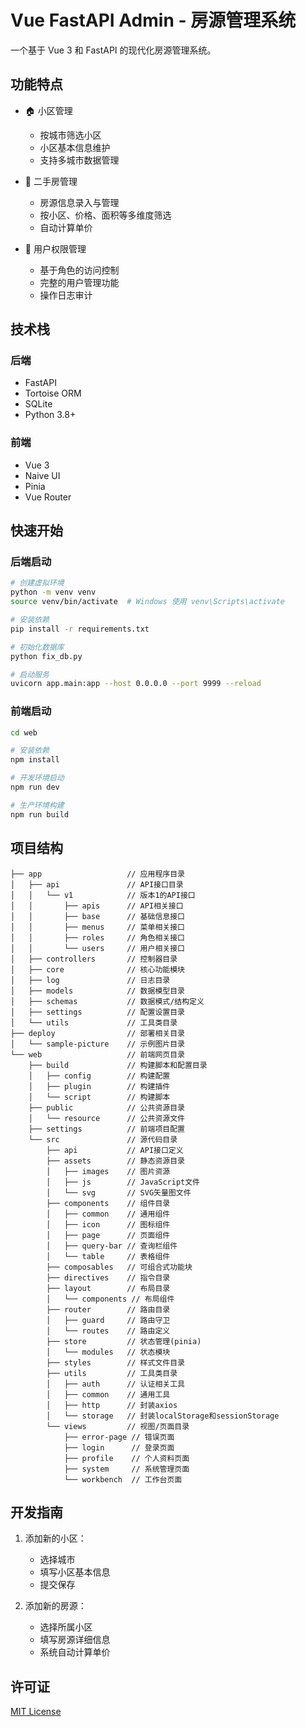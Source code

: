 # Vue FastAPI Admin - 房源管理系统

一个基于 Vue 3 和 FastAPI 的现代化房源管理系统。

## 功能特点

- 🏠 小区管理
  - 按城市筛选小区
  - 小区基本信息维护
  - 支持多城市数据管理

- 🏢 二手房管理
  - 房源信息录入与管理
  - 按小区、价格、面积等多维度筛选
  - 自动计算单价

- 👥 用户权限管理
  - 基于角色的访问控制
  - 完整的用户管理功能
  - 操作日志审计

## 技术栈

### 后端
- FastAPI
- Tortoise ORM
- SQLite
- Python 3.8+

### 前端
- Vue 3
- Naive UI
- Pinia
- Vue Router

## 快速开始

### 后端启动

```bash
# 创建虚拟环境
python -m venv venv
source venv/bin/activate  # Windows 使用 venv\Scripts\activate

# 安装依赖
pip install -r requirements.txt

# 初始化数据库
python fix_db.py

# 启动服务
uvicorn app.main:app --host 0.0.0.0 --port 9999 --reload
```

### 前端启动

```bash
cd web

# 安装依赖
npm install

# 开发环境启动
npm run dev

# 生产环境构建
npm run build
```

## 项目结构

```
├── app                   // 应用程序目录
│   ├── api               // API接口目录
│   │   └── v1            // 版本1的API接口
│   │       ├── apis      // API相关接口
│   │       ├── base      // 基础信息接口
│   │       ├── menus     // 菜单相关接口
│   │       ├── roles     // 角色相关接口
│   │       └── users     // 用户相关接口
│   ├── controllers       // 控制器目录
│   ├── core              // 核心功能模块
│   ├── log               // 日志目录
│   ├── models            // 数据模型目录
│   ├── schemas           // 数据模式/结构定义
│   ├── settings          // 配置设置目录
│   └── utils             // 工具类目录
├── deploy                // 部署相关目录
│   └── sample-picture    // 示例图片目录
└── web                   // 前端网页目录
    ├── build             // 构建脚本和配置目录
    │   ├── config        // 构建配置
    │   ├── plugin        // 构建插件
    │   └── script        // 构建脚本
    ├── public            // 公共资源目录
    │   └── resource      // 公共资源文件
    ├── settings          // 前端项目配置
    └── src               // 源代码目录
        ├── api           // API接口定义
        ├── assets        // 静态资源目录
        │   ├── images    // 图片资源
        │   ├── js        // JavaScript文件
        │   └── svg       // SVG矢量图文件
        ├── components    // 组件目录
        │   ├── common    // 通用组件
        │   ├── icon      // 图标组件
        │   ├── page      // 页面组件
        │   ├── query-bar // 查询栏组件
        │   └── table     // 表格组件
        ├── composables   // 可组合式功能块
        ├── directives    // 指令目录
        ├── layout        // 布局目录
        │   └── components // 布局组件
        ├── router        // 路由目录
        │   ├── guard     // 路由守卫
        │   └── routes    // 路由定义
        ├── store         // 状态管理(pinia)
        │   └── modules   // 状态模块
        ├── styles        // 样式文件目录
        ├── utils         // 工具类目录
        │   ├── auth      // 认证相关工具
        │   ├── common    // 通用工具
        │   ├── http      // 封装axios
        │   └── storage   // 封装localStorage和sessionStorage
        └── views         // 视图/页面目录
            ├── error-page // 错误页面
            ├── login      // 登录页面
            ├── profile    // 个人资料页面
            ├── system     // 系统管理页面
            └── workbench  // 工作台页面
```

## 开发指南

1. 添加新的小区：
   - 选择城市
   - 填写小区基本信息
   - 提交保存

2. 添加新的房源：
   - 选择所属小区
   - 填写房源详细信息
   - 系统自动计算单价

## 许可证

[MIT License](LICENSE)
